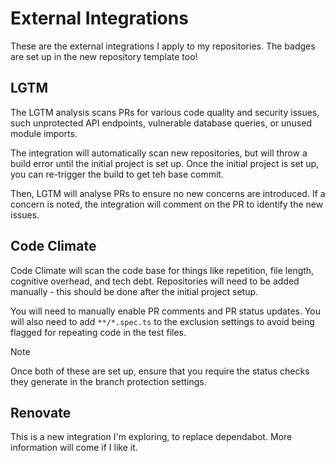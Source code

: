 # External Integrations

These are the external integrations I apply to my repositories. The badges are set up in the new repository template too!

## LGTM

The LGTM analysis scans PRs for various code quality and security issues, such unprotected API endpoints, vulnerable database queries, or unused module imports.

The integration will automatically scan new repositories, but will throw a build error until the initial project is set up. Once the initial project is set up, you can re-trigger the build to get teh base commit.

Then, LGTM will analyse PRs to ensure no new concerns are introduced. If a concern is noted, the integration will comment on the PR to identify the new issues.

## Code Climate

Code Climate will scan the code base for things like repetition, file length, cognitive overhead, and tech debt. Repositories will need to be added manually - this should be done after the initial project setup.

You will need to manually enable PR comments and PR status updates. You will also need to add `**/*.spec.ts` to the exclusion settings to avoid being flagged for repeating code in the test files.

> [!NOTE]
> Once both of these are set up, ensure that you require the status checks they generate in the branch protection settings.

## Renovate

This is a new integration I'm exploring, to replace dependabot. More information will come if I like it.
